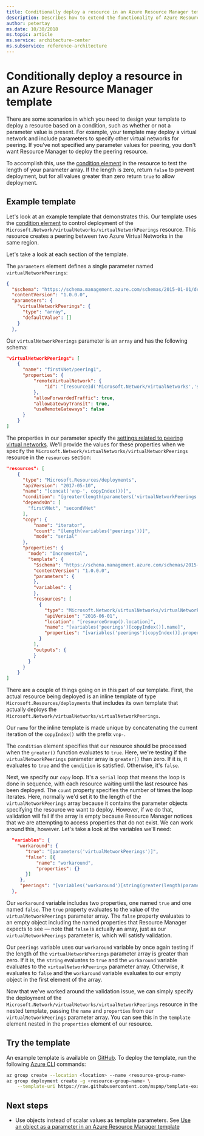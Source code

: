 ```yaml
---
title: Conditionally deploy a resource in an Azure Resource Manager template
description: Describes how to extend the functionality of Azure Resource Manager templates to conditionally deploy a resource dependending on the value of a parameter.
author: petertay
ms.date: 10/30/2018
ms.topic: article
ms.service: architecture-center
ms.subservice: reference-architecture
---
```


# Conditionally deploy a resource in an Azure Resource Manager template

There are some scenarios in which you need to design your template to deploy a resource based on a condition, such as whether or not a parameter value is present. For example, your template may deploy a virtual network and include parameters to specify other virtual networks for peering. If you've not specified any parameter values for peering, you don't want Resource Manager to deploy the peering resource.

To accomplish this, use the [condition element][azure-resource-manager-condition] in the resource to test the length of your parameter array. If the length is zero, return `false` to prevent deployment, but for all values greater than zero return `true` to allow deployment.

## Example template

Let's look at an example template that demonstrates this. Our template uses the [condition element][azure-resource-manager-condition] to control deployment of the `Microsoft.Network/virtualNetworks/virtualNetworkPeerings` resource. This resource creates a peering between two Azure Virtual Networks in the same region.

Let's take a look at each section of the template.

The `parameters` element defines a single parameter named `virtualNetworkPeerings`:

```json
{
  "$schema": "https://schema.management.azure.com/schemas/2015-01-01/deploymentTemplate.json#",
  "contentVersion": "1.0.0.0",
  "parameters": {
    "virtualNetworkPeerings": {
      "type": "array",
      "defaultValue": []
    }
  },
```

Our `virtualNetworkPeerings` parameter is an `array` and has the following schema:

```json
"virtualNetworkPeerings": [
    {
      "name": "firstVNet/peering1",
      "properties": {
          "remoteVirtualNetwork": {
              "id": "[resourceId('Microsoft.Network/virtualNetworks','secondVNet')]"
          },
          "allowForwardedTraffic": true,
          "allowGatewayTransit": true,
          "useRemoteGateways": false
      }
    }
]
```

The properties in our parameter specify the [settings related to peering virtual networks][vnet-peering-resource-schema]. We'll provide the values for these properties when we specify the `Microsoft.Network/virtualNetworks/virtualNetworkPeerings` resource in the `resources` section:

```json
"resources": [
    {
      "type": "Microsoft.Resources/deployments",
      "apiVersion": "2017-05-10",
      "name": "[concat('vnp-', copyIndex())]",
      "condition": "[greater(length(parameters('virtualNetworkPeerings')), 0)]",
      "dependsOn": [
        "firstVNet", "secondVNet"
      ],
      "copy": {
          "name": "iterator",
          "count": "[length(variables('peerings'))]",
          "mode": "serial"
      },
      "properties": {
        "mode": "Incremental",
        "template": {
          "$schema": "https://schema.management.azure.com/schemas/2015-01-01/deploymentTemplate.json#",
          "contentVersion": "1.0.0.0",
          "parameters": {
          },
          "variables": {
          },
          "resources": [
            {
              "type": "Microsoft.Network/virtualNetworks/virtualNetworkPeerings",
              "apiVersion": "2016-06-01",
              "location": "[resourceGroup().location]",
              "name": "[variables('peerings')[copyIndex()].name]",
              "properties": "[variables('peerings')[copyIndex()].properties]"
            }
          ],
          "outputs": {
          }
        }
      }
    }
]
```

There are a couple of things going on in this part of our template. First, the actual resource being deployed is an inline template of type `Microsoft.Resources/deployments` that includes its own template that actually deploys the `Microsoft.Network/virtualNetworks/virtualNetworkPeerings`.

Our `name` for the inline template is made unique by concatenating the current iteration of the `copyIndex()` with the prefix `vnp-`.

The `condition` element specifies that our resource should be processed when the `greater()` function evaluates to `true`. Here, we're testing if the `virtualNetworkPeerings` parameter array is `greater()` than zero. If it is, it evaluates to `true` and the `condition` is satisfied. Otherwise, it's `false`.

Next, we specify our `copy` loop. It's a `serial` loop that means the loop is done in sequence, with each resource waiting until the last resource has been deployed. The `count` property specifies the number of times the loop iterates. Here, normally we'd set it to the length of the `virtualNetworkPeerings` array because it contains the parameter objects specifying the resource we want to deploy. However, if we do that, validation will fail if the array is empty because Resource Manager notices that we are attempting to access properties that do not exist. We can work around this, however. Let's take a look at the variables we'll need:

```json
  "variables": {
    "workaround": {
       "true": "[parameters('virtualNetworkPeerings')]",
       "false": [{
           "name": "workaround",
           "properties": {}
       }]
     },
     "peerings": "[variables('workaround')[string(greater(length(parameters('virtualNetworkPeerings')), 0))]]"
  },
```

Our `workaround` variable includes two properties, one named `true` and one named `false`. The `true` property evaluates to the value of the `virtualNetworkPeerings` parameter array. The `false` property evaluates to an empty object including the named properties that Resource Manager expects to see &mdash; note that `false` is actually an array, just as our `virtualNetworkPeerings` parameter is, which will satisfy validation.

Our `peerings` variable uses our `workaround` variable by once again testing if the length of the `virtualNetworkPeerings` parameter array is greater than zero. If it is, the `string` evaluates to `true` and the `workaround` variable evaluates to the `virtualNetworkPeerings` parameter array. Otherwise, it evaluates to `false` and the `workaround` variable evaluates to our empty object in the first element of the array.

Now that we've worked around the validation issue, we can simply specify the deployment of the `Microsoft.Network/virtualNetworks/virtualNetworkPeerings` resource in the nested template, passing the `name` and `properties` from our `virtualNetworkPeerings` parameter array. You can see this in the `template` element nested in the `properties` element of our resource.

## Try the template

An example template is available on [GitHub][github]. To deploy the template, run the following [Azure CLI][cli] commands:

```bash
az group create --location <location> --name <resource-group-name>
az group deployment create -g <resource-group-name> \
    --template-uri https://raw.githubusercontent.com/mspnp/template-examples/master/example2-conditional/deploy.json
```

## Next steps

* Use objects instead of scalar values as template parameters. See [Use an object as a parameter in an Azure Resource Manager template](./objects-as-parameters.md)

<!-- links -->
[azure-resource-manager-condition]: /azure/azure-resource-manager/resource-manager-templates-resources#condition
[azure-resource-manager-variable]: /azure/azure-resource-manager/resource-group-authoring-templates#variables
[vnet-peering-resource-schema]: /azure/templates/microsoft.network/virtualnetworks/virtualnetworkpeerings
[cli]: /cli/azure/?view=azure-cli-latest
[github]: https://github.com/mspnp/template-examples
